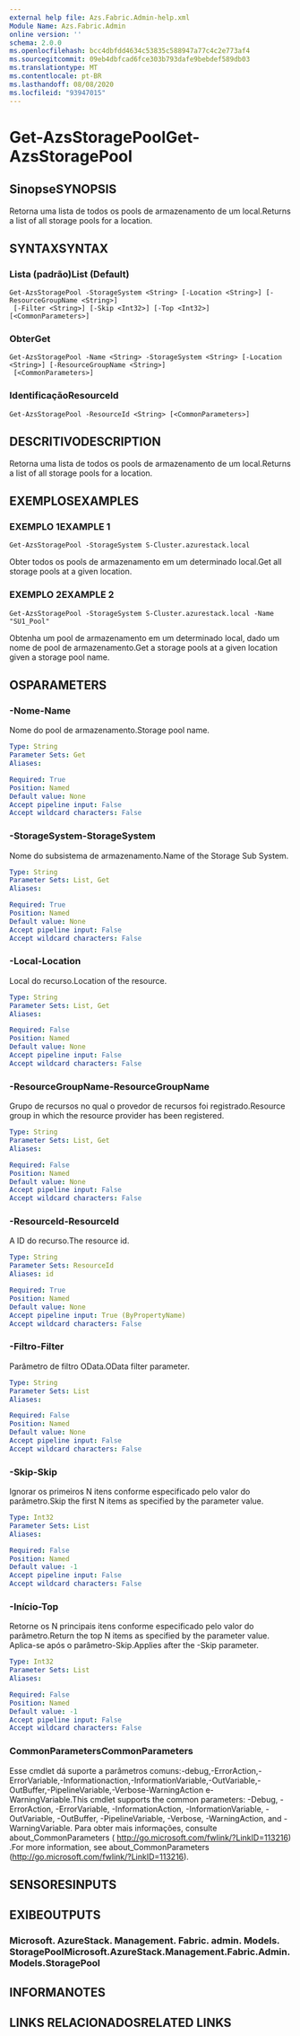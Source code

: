 ```yaml
---
external help file: Azs.Fabric.Admin-help.xml
Module Name: Azs.Fabric.Admin
online version: ''
schema: 2.0.0
ms.openlocfilehash: bcc4dbfdd4634c53835c588947a77c4c2e773af4
ms.sourcegitcommit: 09eb4dbfcad6fce303b793dafe9bebdef589db03
ms.translationtype: MT
ms.contentlocale: pt-BR
ms.lasthandoff: 08/08/2020
ms.locfileid: "93947015"
---
```

# <span data-ttu-id="7f0e0-101">Get-AzsStoragePool</span><span class="sxs-lookup"><span data-stu-id="7f0e0-101">Get-AzsStoragePool</span></span>

## <span data-ttu-id="7f0e0-102">Sinopse</span><span class="sxs-lookup"><span data-stu-id="7f0e0-102">SYNOPSIS</span></span>
<span data-ttu-id="7f0e0-103">Retorna uma lista de todos os pools de armazenamento de um local.</span><span class="sxs-lookup"><span data-stu-id="7f0e0-103">Returns a list of all storage pools for a location.</span></span>

## <span data-ttu-id="7f0e0-104">SYNTAX</span><span class="sxs-lookup"><span data-stu-id="7f0e0-104">SYNTAX</span></span>

### <span data-ttu-id="7f0e0-105">Lista (padrão)</span><span class="sxs-lookup"><span data-stu-id="7f0e0-105">List (Default)</span></span>
```
Get-AzsStoragePool -StorageSystem <String> [-Location <String>] [-ResourceGroupName <String>]
 [-Filter <String>] [-Skip <Int32>] [-Top <Int32>] [<CommonParameters>]
```

### <span data-ttu-id="7f0e0-106">Obter</span><span class="sxs-lookup"><span data-stu-id="7f0e0-106">Get</span></span>
```
Get-AzsStoragePool -Name <String> -StorageSystem <String> [-Location <String>] [-ResourceGroupName <String>]
 [<CommonParameters>]
```

### <span data-ttu-id="7f0e0-107">Identificação</span><span class="sxs-lookup"><span data-stu-id="7f0e0-107">ResourceId</span></span>
```
Get-AzsStoragePool -ResourceId <String> [<CommonParameters>]
```

## <span data-ttu-id="7f0e0-108">DESCRITIVO</span><span class="sxs-lookup"><span data-stu-id="7f0e0-108">DESCRIPTION</span></span>
<span data-ttu-id="7f0e0-109">Retorna uma lista de todos os pools de armazenamento de um local.</span><span class="sxs-lookup"><span data-stu-id="7f0e0-109">Returns a list of all storage pools for a location.</span></span>

## <span data-ttu-id="7f0e0-110">EXEMPLOS</span><span class="sxs-lookup"><span data-stu-id="7f0e0-110">EXAMPLES</span></span>

### <span data-ttu-id="7f0e0-111">EXEMPLO 1</span><span class="sxs-lookup"><span data-stu-id="7f0e0-111">EXAMPLE 1</span></span>
```
Get-AzsStoragePool -StorageSystem S-Cluster.azurestack.local
```

<span data-ttu-id="7f0e0-112">Obter todos os pools de armazenamento em um determinado local.</span><span class="sxs-lookup"><span data-stu-id="7f0e0-112">Get all storage pools at a given location.</span></span>

### <span data-ttu-id="7f0e0-113">EXEMPLO 2</span><span class="sxs-lookup"><span data-stu-id="7f0e0-113">EXAMPLE 2</span></span>
```
Get-AzsStoragePool -StorageSystem S-Cluster.azurestack.local -Name "SU1_Pool"
```

<span data-ttu-id="7f0e0-114">Obtenha um pool de armazenamento em um determinado local, dado um nome de pool de armazenamento.</span><span class="sxs-lookup"><span data-stu-id="7f0e0-114">Get a storage pools at a given location given a storage pool name.</span></span>

## <span data-ttu-id="7f0e0-115">OS</span><span class="sxs-lookup"><span data-stu-id="7f0e0-115">PARAMETERS</span></span>

### <span data-ttu-id="7f0e0-116">-Nome</span><span class="sxs-lookup"><span data-stu-id="7f0e0-116">-Name</span></span>
<span data-ttu-id="7f0e0-117">Nome do pool de armazenamento.</span><span class="sxs-lookup"><span data-stu-id="7f0e0-117">Storage pool name.</span></span>

```yaml
Type: String
Parameter Sets: Get
Aliases:

Required: True
Position: Named
Default value: None
Accept pipeline input: False
Accept wildcard characters: False
```

### <span data-ttu-id="7f0e0-118">-StorageSystem</span><span class="sxs-lookup"><span data-stu-id="7f0e0-118">-StorageSystem</span></span>
<span data-ttu-id="7f0e0-119">Nome do subsistema de armazenamento.</span><span class="sxs-lookup"><span data-stu-id="7f0e0-119">Name of the Storage Sub System.</span></span>

```yaml
Type: String
Parameter Sets: List, Get
Aliases:

Required: True
Position: Named
Default value: None
Accept pipeline input: False
Accept wildcard characters: False
```

### <span data-ttu-id="7f0e0-120">-Local</span><span class="sxs-lookup"><span data-stu-id="7f0e0-120">-Location</span></span>
<span data-ttu-id="7f0e0-121">Local do recurso.</span><span class="sxs-lookup"><span data-stu-id="7f0e0-121">Location of the resource.</span></span>

```yaml
Type: String
Parameter Sets: List, Get
Aliases:

Required: False
Position: Named
Default value: None
Accept pipeline input: False
Accept wildcard characters: False
```

### <span data-ttu-id="7f0e0-122">-ResourceGroupName</span><span class="sxs-lookup"><span data-stu-id="7f0e0-122">-ResourceGroupName</span></span>
<span data-ttu-id="7f0e0-123">Grupo de recursos no qual o provedor de recursos foi registrado.</span><span class="sxs-lookup"><span data-stu-id="7f0e0-123">Resource group in which the resource provider has been registered.</span></span>

```yaml
Type: String
Parameter Sets: List, Get
Aliases:

Required: False
Position: Named
Default value: None
Accept pipeline input: False
Accept wildcard characters: False
```

### <span data-ttu-id="7f0e0-124">-ResourceId</span><span class="sxs-lookup"><span data-stu-id="7f0e0-124">-ResourceId</span></span>
<span data-ttu-id="7f0e0-125">A ID do recurso.</span><span class="sxs-lookup"><span data-stu-id="7f0e0-125">The resource id.</span></span>

```yaml
Type: String
Parameter Sets: ResourceId
Aliases: id

Required: True
Position: Named
Default value: None
Accept pipeline input: True (ByPropertyName)
Accept wildcard characters: False
```

### <span data-ttu-id="7f0e0-126">-Filtro</span><span class="sxs-lookup"><span data-stu-id="7f0e0-126">-Filter</span></span>
<span data-ttu-id="7f0e0-127">Parâmetro de filtro OData.</span><span class="sxs-lookup"><span data-stu-id="7f0e0-127">OData filter parameter.</span></span>

```yaml
Type: String
Parameter Sets: List
Aliases:

Required: False
Position: Named
Default value: None
Accept pipeline input: False
Accept wildcard characters: False
```

### <span data-ttu-id="7f0e0-128">-Skip</span><span class="sxs-lookup"><span data-stu-id="7f0e0-128">-Skip</span></span>
<span data-ttu-id="7f0e0-129">Ignorar os primeiros N itens conforme especificado pelo valor do parâmetro.</span><span class="sxs-lookup"><span data-stu-id="7f0e0-129">Skip the first N items as specified by the parameter value.</span></span>

```yaml
Type: Int32
Parameter Sets: List
Aliases:

Required: False
Position: Named
Default value: -1
Accept pipeline input: False
Accept wildcard characters: False
```

### <span data-ttu-id="7f0e0-130">-Início</span><span class="sxs-lookup"><span data-stu-id="7f0e0-130">-Top</span></span>
<span data-ttu-id="7f0e0-131">Retorne os N principais itens conforme especificado pelo valor do parâmetro.</span><span class="sxs-lookup"><span data-stu-id="7f0e0-131">Return the top N items as specified by the parameter value.</span></span>
<span data-ttu-id="7f0e0-132">Aplica-se após o parâmetro-Skip.</span><span class="sxs-lookup"><span data-stu-id="7f0e0-132">Applies after the -Skip parameter.</span></span>

```yaml
Type: Int32
Parameter Sets: List
Aliases:

Required: False
Position: Named
Default value: -1
Accept pipeline input: False
Accept wildcard characters: False
```

### <span data-ttu-id="7f0e0-133">CommonParameters</span><span class="sxs-lookup"><span data-stu-id="7f0e0-133">CommonParameters</span></span>
<span data-ttu-id="7f0e0-134">Esse cmdlet dá suporte a parâmetros comuns:-debug,-ErrorAction,-ErrorVariable,-Informationaction,-InformationVariable,-OutVariable,-OutBuffer,-PipelineVariable,-Verbose-WarningAction e-WarningVariable.</span><span class="sxs-lookup"><span data-stu-id="7f0e0-134">This cmdlet supports the common parameters: -Debug, -ErrorAction, -ErrorVariable, -InformationAction, -InformationVariable, -OutVariable, -OutBuffer, -PipelineVariable, -Verbose, -WarningAction, and -WarningVariable.</span></span> <span data-ttu-id="7f0e0-135">Para obter mais informações, consulte about_CommonParameters ( http://go.microsoft.com/fwlink/?LinkID=113216) .</span><span class="sxs-lookup"><span data-stu-id="7f0e0-135">For more information, see about_CommonParameters (http://go.microsoft.com/fwlink/?LinkID=113216).</span></span>

## <span data-ttu-id="7f0e0-136">SENSORES</span><span class="sxs-lookup"><span data-stu-id="7f0e0-136">INPUTS</span></span>

## <span data-ttu-id="7f0e0-137">EXIBE</span><span class="sxs-lookup"><span data-stu-id="7f0e0-137">OUTPUTS</span></span>

### <span data-ttu-id="7f0e0-138">Microsoft. AzureStack. Management. Fabric. admin. Models. StoragePool</span><span class="sxs-lookup"><span data-stu-id="7f0e0-138">Microsoft.AzureStack.Management.Fabric.Admin.Models.StoragePool</span></span>

## <span data-ttu-id="7f0e0-139">INFORMA</span><span class="sxs-lookup"><span data-stu-id="7f0e0-139">NOTES</span></span>

## <span data-ttu-id="7f0e0-140">LINKS RELACIONADOS</span><span class="sxs-lookup"><span data-stu-id="7f0e0-140">RELATED LINKS</span></span>
